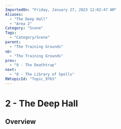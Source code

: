 ```yaml
---
ImportedOn: "Friday, January 27, 2023 12:02:47 AM"
Aliases:
  - "The Deep Hall"
  - "Area 2"
Category: "Scene"
Tags:
  - "Category/Scene"
parent:
  - "The Training Grounds"
up:
  - "The Training Grounds"
prev:
  - "9 - The Deathtrap"
next:
  - "8 - The Library of Spells"
RWtopicId: "Topic_9763"
---
```

# 2 - The Deep Hall
## Overview
